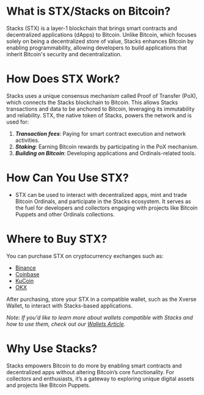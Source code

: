 # **What is STX/Stacks on Bitcoin?**

 Stacks (STX) is a layer-1 blockchain that brings smart contracts and decentralized applications (dApps) to Bitcoin. Unlike Bitcoin, which focuses solely on being a decentralized store of value, Stacks enhances Bitcoin by enabling programmability, allowing developers to build applications that inherit Bitcoin's security and decentralization.

# How Does STX Work?

 Stacks uses a unique consensus mechanism called Proof of Transfer (PoX), which connects the Stacks blockchain to Bitcoin. This allows Stacks transactions and data to be anchored to Bitcoin, leveraging its immutability and reliability. STX, the native token of Stacks, powers the network and is used for:

1. ***Transaction fees***: Paying for smart contract execution and network activities.
2. ***Staking***: Earning Bitcoin rewards by participating in the PoX mechanism.
3. ***Building on Bitcoin***: Developing applications and Ordinals-related tools.

# How Can You Use STX?

- STX can be used to interact with decentralized apps, mint and trade Bitcoin Ordinals, and participate in the Stacks ecosystem. It serves as the fuel for developers and collectors engaging with projects like Bitcoin Puppets and other Ordinals collections.

# Where to Buy STX?

You can purchase STX on cryptocurrency exchanges such as:

- [Binance](https://www.binance.com/en)
- [Coinbase](https://www.coinbase.com/home)
- [KuCoin](https://www.kucoin.com/)
- [OKX](https://www.okx.com/)

After purchasing, store your STX in a compatible wallet, such as the Xverse Wallet, to interact with Stacks-based applications. 

*Note: If you'd like to learn more about wallets compatible with Stacks and how to use them, check out our [Wallets Article](https://www.ordpedia.com/page/wallets).* 

# Why Use Stacks?

Stacks empowers Bitcoin to do more by enabling smart contracts and decentralized apps without altering Bitcoin’s core functionality. For collectors and enthusiasts, it’s a gateway to exploring unique digital assets and projects like Bitcoin Puppets.